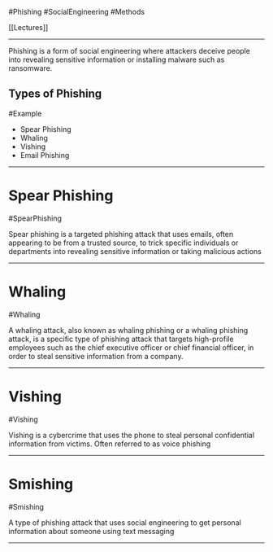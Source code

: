 #Phishing #SocialEngineering #Methods 

[[Lectures]]

---
Phishing is a form of social engineering where attackers deceive people into revealing sensitive information or installing malware such as ransomware.

## Types of Phishing
#Example 

- Spear Phishing
- Whaling
- Vishing
- Email Phishing

---
# Spear Phishing
#SpearPhishing

Spear phishing is a targeted phishing attack that uses emails, often appearing to be from a trusted source, to trick specific individuals or departments into revealing sensitive information or taking malicious actions

---
# Whaling
#Whaling

A whaling attack, also known as whaling phishing or a whaling phishing attack, is a specific type of phishing attack that targets high-profile employees such as the chief executive officer or chief financial officer, in order to steal sensitive information from a company.

---
# Vishing
#Vishing

Vishing is a cybercrime that uses the phone to steal personal confidential information from victims. Often referred to as voice phishing

---
# Smishing
#Smishing

A type of phishing attack that uses social engineering to get personal information about someone using text messaging

---
